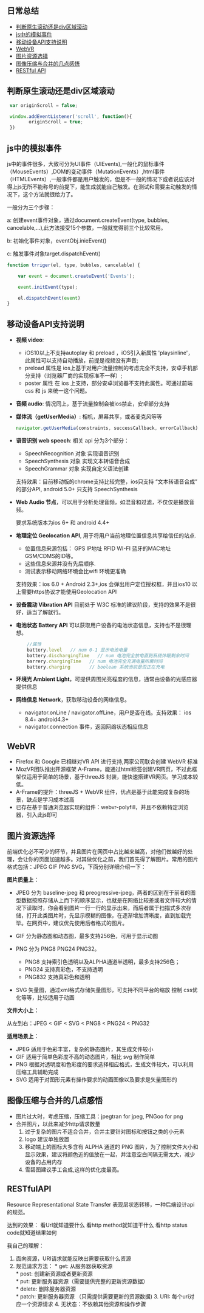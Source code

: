 ## 日常总结

* [判断原生滚动还是div区域滚动](#判断原生滚动还是div区域滚动)
* [js中的模拟事件](#js中的模拟事件)
* [移动设备API支持说明](#移动设备API支持说明)
* [WebVR](#WebVR)
* [图片资源选择](#图片资源选择)
* [图像压缩与合并的几点感悟](#图像压缩与合并的几点感悟)
* [RESTful API](#RESTfulAPI)



判断原生滚动还是div区域滚动
------

```js
 var originScroll = false;

 window.addEventListener('scroll', function(){
		originScroll = true;
 })

 ```

js中的模拟事件
------

 js中的事件很多，大致可分为UI事件（UIEvents),一般化的鼠标事件（MouseEvents）,DOM的变动事件（MutationEvents）,html事件（HTMLEvents）,一般事件都是用户触发的，但是不一般的情况下或者说应该对得上js无所不能称号的前提下，能生成就能自己触发。在测试和需要主动触发的情况下，这个方法就很给力了。

 一般分为三个步骤：

 a: 创建event事件对象，通过document.createEvent(type, bubbles, cancelable,...),此方法接受15个参数，一般就觉得前三个比较常用。

 b: 初始化事件对象，eventObj.inieEvent()

 c: 触发事件对象target.dispatchEvent()

```js
function trriger(el, type, bubbles, cancelable) {

	var event = document.createEvent('Events');

	event.initEvent(type);

	el.dispatchEvent(event)
}
```

移动设备API支持说明
------

- **视频 video**: 
	- iOS10以上不支持autoplay 和 preload ，iOS引入新属性 'playsinline'，此属性可以支持自动播放，前提是视频没有声音;
	- preload 属性是 ios上基于对用户流量控制的考虑完全不支持，安卓手机部分支持（浏览器厂商的实现标准不一样）;
	- poster 属性 在 ios 上支持，部分安卓浏览器不支持此属性。可通过前端css 和 js 来统一这个问题。

- **音频 audio**: 情况同上，基于流量控制会被ios禁止，安卓部分支持

- **媒体流（getUserMedia）**: 相机，屏幕共享，或者麦克风等等
	```js
	navigator.getUserMedia(constraints, successCallback, errorCallback)
	```
- **语音识别 web speech**: 相关 api 分为3个部分：
	- SpeechRecognition 对象 实现语音识别
	- SpeechSynthesis 对象 实现文本转语音合成
	- SpeechGrammar 对象 实现自定义语法创建

	支持效果：目前移动版的chrome支持比较完整，ios只支持 “文本转语音合成” 的部分API, android 5.0+ 只支持 SpeechSynthesis

- **Web Audio 节点**，可以用于分析处理音频，如混音和过滤，不仅仅是播放音频。

	要求系统版本为ios 6+ 和 android 4.4+

- **地理定位 Geolocation API**, 用于将用户当前地理位置信息共享给信任的站点.
	- 位置信息来源包括： GPS IP地址 RFID WI-FI 蓝牙的MAC地址 GSM/CDMS的ID等。 
	-	这些信息来源并没有先后顺序.
	-	测试表示移动网络环境会比wifi 环境更准确

	支持效果：ios 6.0 + Android 2.3+,ios 会弹出用户定位授权框，并且ios10 以上需要https协议才能使用Geolocation API

- **设备震动 Vibration API** 目前处于 W3C 标准的建议阶段，支持的效果不是很好，适当了解就行。

- **电池状态 Battery API** 可以获取用户设备的电池状态信息，支持也不是很理想。
	```js
		//属性
		battery.level   // num 0-1 显示电池电量
		battery.dischargingTime   // num 电池完全放电直到系统休眠剩余时间
		barrery.chargingTime   // num 电池完全充满电量所需时间
		battery.charging       // boolean 系统当前是否正在充电
	```
- **环境光 Ambient Light**，可提供周围光亮程度的信息，通常由设备的光感应器提供信息

- **网络信息 Network**，获取移动设备的网络信息。

	- navigator.onLine / navigator.offLine，用户是否在线。支持效果： ios 8.4+ android4.3+
	- navigator.connection 事件，返回网络状态相应信息


WebVR
------

- Firefox 和 Google 已相继对VR API 进行支持,两家公司联合创建 WebVR 标准
- MozVR团队推出开源框架 A-Frame，能通过html标签创建VR网页，不过此框架仅适用于简单的场景，基于threeJS 封装，能快速搭建VR网页。学习成本较低。
- A-Frame的提升：threeJS + WebVR 组件，优点是基于此能完成复杂的场景，缺点是学习成本过高
- 已存在基于普通浏览器实现的组件：webvr-polyfill，并且不依赖特定浏览器，引入此js即可


图片资源选择
------

前端优化必不可少的环节，并且图片在网页中占比越来越高，对他们做越好的处理，会让你的页面加速越多。对其做优化之前，我们首先得了解图片。常用的图片格式包括：JPEG GIF PNG SVG，下面分别详细介绍一下：

**图片质量上：**

- JPEG 分为 baseline-jpeg 和 preogressive-jpeg，两者的区别在于前者的图型数据按照存储从上而下的顺序显示，也就是在网络比较差或者文件较大的情况下读取时，你会看到图片一行一行的显示出来，而后者属于扫描式多次存储，打开此类图片时，先显示模糊的图像，在逐渐增加清晰度，直到加载完毕。在网页中，建议优先使用后者格式的图片。
- GIF 分为静态图和动态图，最多支持256色，可用于显示动图

- PNG 分为 PNG8 PNG24 PNG32。
	- PNG8 支持索引色透明以及ALPHA通道半透明，最多支持256色；
	- PNG24 支持真彩色，不支持透明
	- PNG832 支持真彩色和透明
- SVG 矢量图，通过xml格式存储矢量图形，可支持不同平台的缩放 控制 css优化等等，比较适用于动画

**文件大小上：**

从左到右：JPEG < GIF < SVG < PNG8 < PNG24 < PNG32

**适用场景上：**

- JPEG 适用于色彩丰富，复杂的静态图片，其生成文件较小
- GIF 适用于简单色彩度不高的动态图片，相比 svg 制作简单
- PNG 根据对透明度和色彩度的要求选择相应格式，生成文件较大，可以利用压缩工具辅助完成
- SVG 适用于对图形元素有操作要求的动画图像以及要求是矢量图形的

图像压缩与合并的几点感悟
--------

- 图片过大时，考虑压缩，压缩工具：jpegtran for jpeg, PNGoo for png
- 合并图片，以此来减少http请求数量
	1. 过于复杂的图片不适合合并，合并主要针对图标和按钮之类的小元素
	2. logo 建议单独放置
	3. 移动端上的图标大多含有 ALPHA 通道的 PNG 图片，为了控制文件大小和显示效果，建议将颜色近的值放在一起，并注意空白间隔无需太大，减少设备的占用内存
	4. 雪碧图建议手工合成,这样的优化度最高。

RESTfulAPI
--------

Resource Representational State Transfer 表现层状态转移，一种后端设计api的规范。

达到的效果： 看Url就知道要什么
	 		 		 看http method就知道干什么
      		 看http status  code就知道结果如何
      		 
我自己的理解：

  1. 面向资源，URI请求就能反映出需要获取什么资源
  2. 规范请求方法：
			* get: 从服务器获取资源  
			* post: 创建新资源或者更新资源    
		  * put: 更新服务器资源（需要提供完整的更新资源数据）  
			* delete: 删除服务器资源  
			* patch: 更新服务器资源 （只需提供需要更新的资源数据)
	3. URI: 每个uri对应一个资源请求
	4. 无状态：不依赖其他资源和操作步骤
